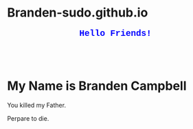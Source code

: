 # Branden-sudo.github.io


<p style="font-family:Courier; color:Blue; text-align: center; font-size: 20px;"><b>Hello Friends!</b></p>
<br>
<br>
<h1> My Name is Branden Campbell</h1>
<p>You killed my Father.</p>
<p> Perpare to die.</p>
